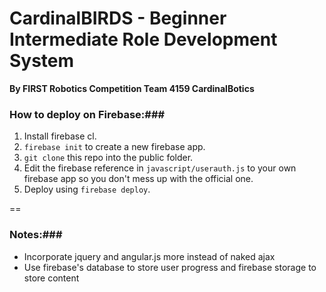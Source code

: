 # CardinalBIRDS - Beginner Intermediate Role Development System #
**By FIRST Robotics Competition Team 4159 CardinalBotics**

### How to deploy on Firebase:###

1. Install firebase cl.
2. `firebase init` to create a new firebase app.
3. `git clone` this repo into the public folder.
4. Edit the firebase reference in `javascript/userauth.js` to your own firebase app so you don't mess up with the official one.
5. Deploy using `firebase deploy`.

==

### Notes:###

* Incorporate jquery and angular.js more instead of naked ajax
* Use firebase's database to store user progress and firebase storage to store content
